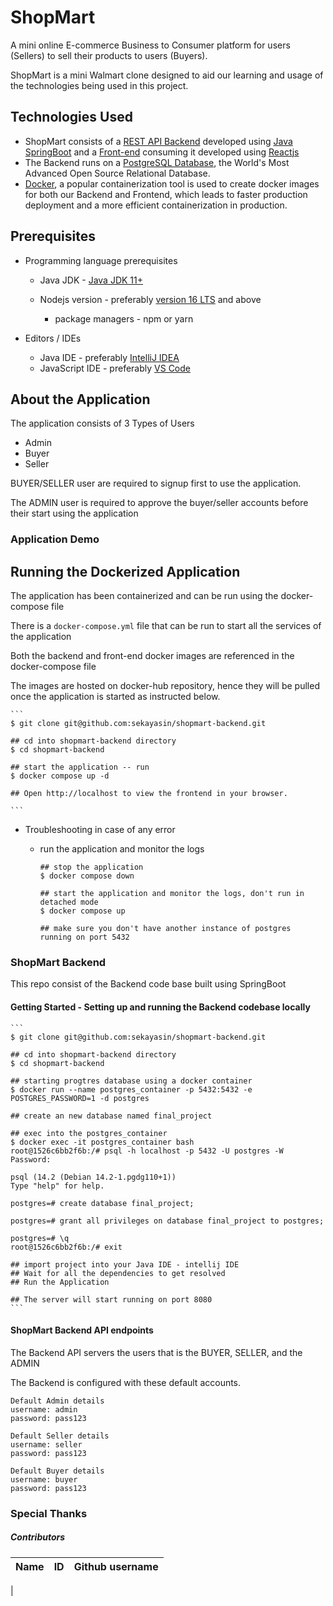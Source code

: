 # ShopMart 

A mini online E-commerce Business to Consumer platform for users (Sellers) to sell their products to users (Buyers). 

ShopMart is a mini Walmart clone designed to aid our learning and usage of the technologies being used in this project.

## Technologies Used

 - ShopMart consists of a [REST API Backend](https://github.com/sekayasin/shopmart-backend) developed using [Java SpringBoot](https://spring.io/projects/spring-boot) and a [Front-end](https://github.com/sekayasin/shopmart-frontend) consuming it developed using [Reactjs](https://reactjs.org/)
 - The Backend runs on a [PostgreSQL Database](https://www.postgresql.org/), the World's Most Advanced Open Source Relational Database.
 - [Docker](https://www.docker.com/), a popular containerization tool is used to create docker images for both our Backend and Frontend, which leads to faster production deployment and a more efficient containerization in production.

## Prerequisites

- Programming language prerequisites

    - Java JDK - [Java JDK 11+](https://www.oracle.com/java/technologies/javase/jdk11-archive-downloads.html)
    - Nodejs version - preferably [version 16 LTS](https://nodejs.org/en/) and above
  
        - package managers - npm or yarn
- Editors / IDEs

    - Java IDE - preferably [IntelliJ IDEA](https://www.jetbrains.com/idea/)
    - JavaScript IDE - preferably [VS Code](https://code.visualstudio.com/)

## About the Application

The application consists of 3 Types of Users
- Admin
- Buyer
- Seller

BUYER/SELLER user are required to signup first to use the application.

The ADMIN user is required to approve the buyer/seller accounts before their start using the application

### Application Demo




## Running the Dockerized Application

The application has been containerized and can be run using the docker-compose file

There is a `docker-compose.yml` file that can be run to start all the services of the application

Both the backend and front-end docker images are referenced in the docker-compose file

The images are hosted on docker-hub repository, hence they will be pulled once the application is started as instructed below.



    ```
    $ git clone git@github.com:sekayasin/shopmart-backend.git
    
    ## cd into shopmart-backend directory
    $ cd shopmart-backend
  
    ## start the application -- run 
    $ docker compose up -d
    
    ## Open http://localhost to view the frontend in your browser.
    
    ```
- Troubleshooting in case of any error
  
  - run the application and monitor the logs

    ```
    ## stop the application
    $ docker compose down
    
    ## start the application and monitor the logs, don't run in detached mode
    $ docker compose up
    
    ## make sure you don't have another instance of postgres running on port 5432
    ```

### ShopMart Backend

This repo consist of the Backend code base built using SpringBoot

#### Getting Started - Setting up and running the Backend codebase locally


    ```
    $ git clone git@github.com:sekayasin/shopmart-backend.git
    
    ## cd into shopmart-backend directory
    $ cd shopmart-backend
  
    ## starting progtres database using a docker container
    $ docker run --name postgres_container -p 5432:5432 -e POSTGRES_PASSWORD=1 -d postgres
  
    ## create an new database named final_project
    
    ## exec into the postgres_container
    $ docker exec -it postgres_container bash
    root@1526c6bb2f6b:/# psql -h localhost -p 5432 -U postgres -W
    Password:
    
    psql (14.2 (Debian 14.2-1.pgdg110+1))
    Type "help" for help.
    
    postgres=# create database final_project;
  
    postgres=# grant all privileges on database final_project to postgres;
    
    postgres=# \q
    root@1526c6bb2f6b:/# exit
  
    ## import project into your Java IDE - intellij IDE
    ## Wait for all the dependencies to get resolved
    ## Run the Application
  
    ## The server will start running on port 8080
    ```
#### ShopMart Backend API endpoints

The Backend API servers the users that is the BUYER, SELLER, and the ADMIN

The Backend is configured with these default accounts.
    
    Default Admin details
    username: admin
    password: pass123

    Default Seller details
    username: seller
    password: pass123

    Default Buyer details
    username: buyer
    password: pass123

### Special Thanks

##### Contributors

| Name                   | ID     | Github username                               |
|------------------------|--------|-----------------------------------------------|
|   






